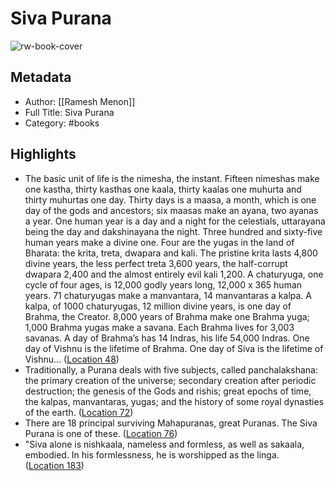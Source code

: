 # Siva Purana

![rw-book-cover](https://images-na.ssl-images-amazon.com/images/I/61LyCp5aQlL._SL200_.jpg)

## Metadata
- Author: [[Ramesh Menon]]
- Full Title: Siva Purana
- Category: #books

## Highlights
- The basic unit of life is the nimesha, the instant. Fifteen nimeshas make one kastha, thirty kasthas one kaala, thirty kaalas one muhurta and thirty muhurtas one day. Thirty days is a maasa, a month, which is one day of the gods and ancestors; six maasas make an ayana, two ayanas a year. One human year is a day and a night for the celestials, uttarayana being the day and dakshinayana the night. Three hundred and sixty-five human years make a divine one. Four are the yugas in the land of Bharata: the krita, treta, dwapara and kali. The pristine krita lasts 4,800 divine years, the less perfect treta 3,600 years, the half-corrupt dwapara 2,400 and the almost entirely evil kali 1,200. A chaturyuga, one cycle of four ages, is 12,000 godly years long, 12,000 x 365 human years. 71 chaturyugas make a manvantara, 14 manvantaras a kalpa. A kalpa, of 1000 chaturyugas, 12 million divine years, is one day of Brahma, the Creator. 8,000 years of Brahma make one Brahma yuga; 1,000 Brahma yugas make a savana. Each Brahma lives for 3,003 savanas. A day of Brahma’s has 14 Indras, his life 54,000 Indras. One day of Vishnu is the lifetime of Brahma. One day of Siva is the lifetime of Vishnu… ([Location 48](https://readwise.io/to_kindle?action=open&asin=B00A8623HE&location=48))
- Traditionally, a Purana deals with five subjects, called panchalakshana: the primary creation of the universe; secondary creation after periodic destruction; the genesis of the Gods and rishis; great epochs of time, the kalpas, manvantaras, yugas; and the history of some royal dynasties of the earth. ([Location 72](https://readwise.io/to_kindle?action=open&asin=B00A8623HE&location=72))
- There are 18 principal surviving Mahapuranas, great Puranas. The Siva Purana is one of these. ([Location 76](https://readwise.io/to_kindle?action=open&asin=B00A8623HE&location=76))
- "Siva alone is nishkaala, nameless and formless, as well as sakaala, embodied. In his formlessness, he is worshipped as the linga. ([Location 183](https://readwise.io/to_kindle?action=open&asin=B00A8623HE&location=183))
